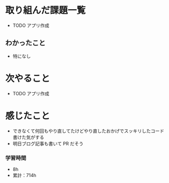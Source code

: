 # 取り組んだ課題一覧

- TODO アプリ作成

## わかったこと

- 特になし

# 次やること

- TODO アプリ作成

# 感じたこと

- できなくて何回もやり直してたけどやり直したおかげでスッキリしたコード書けた気がする
- 明日ブログ記事も書いて PR だそう

### 学習時間

- 8h
- 累計：714h

